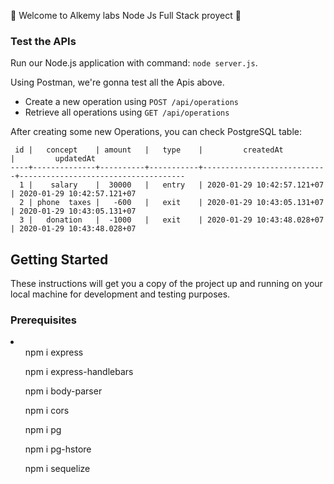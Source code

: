 👋 Welcome to Alkemy labs Node Js Full Stack proyect 👋


### Test the APIs
Run our Node.js application with command: `node server.js`.

Using Postman, we're gonna test all the Apis above.

- Create a new operation using `POST /api/operations`
- Retrieve all operations using `GET /api/operations` 

After creating some new Operations, you can check PostgreSQL table:
```balances=# select * from operations;
 id |   concept    | amount   |   type    |         createdAt          |         updatedAt
----+--------------+----------+-----------+----------------------------+-------------------------------------
  1 |    salary    |  30000   |   entry   | 2020-01-29 10:42:57.121+07 | 2020-01-29 10:42:57.121+07
  2 | phone  taxes |   -600   |   exit    | 2020-01-29 10:43:05.131+07 | 2020-01-29 10:43:05.131+07
  3 |   donation   |  -1000   |   exit    | 2020-01-29 10:43:48.028+07 | 2020-01-29 10:43:48.028+07
```


## Getting Started 

These instructions will get you a copy of the project up and running on your local machine for development and testing purposes.

### Prerequisites
<li>
<ul>npm i express</ul>
<ul>npm i express-handlebars</ul>
<ul>npm i body-parser</ul>
<ul>npm i cors</ul>
<ul>npm i pg</ul>
<ul>npm i pg-hstore</ul>
<ul>npm i sequelize</ul>
</li>


###

